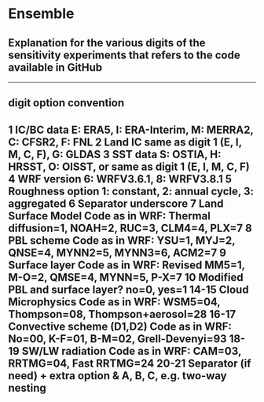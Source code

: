 # Ensemble

## Explanation for the various digits of the sensitivity experiments that refers to the code available in GitHub
--------------------------------------------------------------------------------------------------
digit 	       option  convention 
--------------------------------------------------------------------------------------------------
1     IC/BC data	E: ERA5, I: ERA-Interim, M: MERRA2, C: CFSR2, F: FNL 
2     Land IC 		same as digit 1 (E, I, M, C, F), G: GLDAS 
3     SST data 		S: OSTIA, H: HRSST, O: OISST, or same as digit 1 (E, I, M, C, F) 
4     WRF version 	6: WRFV3.6.1, 8: WRFV3.8.1 
5     Roughness option 	1: constant, 2: annual cycle, 3: aggregated 
6     Separator underscore 
7     Land Surface Model   Code as in WRF: Thermal diffusion=1, NOAH=2, RUC=3, CLM4=4, PLX=7 
8     PBL scheme   Code as in WRF: YSU=1, MYJ=2, QNSE=4, MYNN2=5, MYNN3=6, ACM2=7 
9     Surface layer 	Code as in WRF: Revised MM5=1, M-O=2, QMSE=4, MYNN=5, P-X=7 
10    Modified PBL and surface layer?  no=0, yes=1 
14-15 Cloud Microphysics       Code as in WRF: WSM5=04, Thompson=08, Thompson+aerosol=28 
16-17 Convective scheme (D1,D2)	     Code as in WRF: No=00, K-F=01, B-M=02, Grell-Devenyi=93 
18-19 SW/LW radiation 	 Code as in WRF: CAM=03, RRTMG=04, Fast RRTMG=24 
20-21 Separator (if need) + extra option & A, B, C, e.g. two-way nesting 
--------------------------------------------------------------------------------------------------
